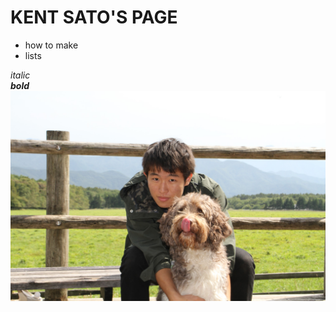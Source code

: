 
# KENT SATO'S PAGE


- how to make  
- lists  

_italic_  
***bold***  
![test](/participants/kent_sato/me.jpg)
